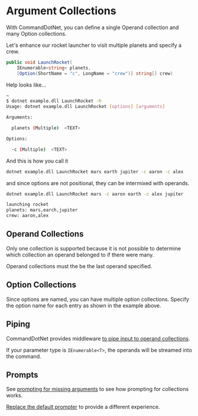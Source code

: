 # Argument Collections

With CommandDotNet, you can define a single Operand collection and many Option collections.

Let's enhance our rocket launcher to visit multiple planets and specify a crew.

```c#
public void LaunchRocket(
    IEnumerable<string> planets, 
    [Option(ShortName = "c", LongName = "crew")] string[] crew)
```

Help looks like...

```bash
~
$ dotnet example.dll LaunchRocket -h
Usage: dotnet example.dll LaunchRocket [options] [arguments]

Arguments:

  planets (Multiple)  <TEXT>

Options:

  -c (Multiple)  <TEXT>
```

And this is how you call it

```bash
dotnet example.dll LaunchRocket mars earth jupiter -c aaron -c alex
```

and since options are not positional, they can be intermixed with operands.

```bash
dotnet example.dll LaunchRocket mars -c aaron earth -c alex jupiter

launching rocket
planets: mars,earch,jupiter
crew: aaron,alex
```

## Operand Collections

Only one collection is supported because it is not possible to determine which collection an operand belonged to if there were many.

Operand collections must the be the last operand specified.

## Option Collections

Since options are named, you can have multiple option collections. Specify the option name for each entry as shown in the example above.

## Piping

CommandDotNet provides middleware [to pipe input to operand collections](../Middleware/piped-arguments.md).

If your parameter type is `IEnumerable<T>`, the operands will be streamed into the command.

## Prompts

See [prompting for missing arguments](prompting.md#prompting-for-missing-arguments) to see how prompting for collections works.

[Replace the default prompter](prompting.md#prompting-from-within-the-command-method) to provide a different experience.